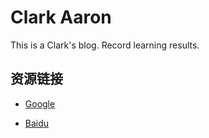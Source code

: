 # Clark Aaron

<!-- [//]: # (__author__ = "Clark Aaron") -->

This is a Clark's blog. Record learning results.

## 资源链接

* [Google](https://www.google.com)

* [Baidu](https://www.baidu.com) 


